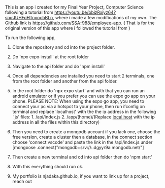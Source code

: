 This is an app i created for my Final Year Project, Computer Science following a tutorial from https://youtu.be/bbizRxjyz64?si=rJUHFoHTooocbBLn, where i made a few modifications of my own.
The Github link is https://github.com/SSA-988/employee-app. ( That is for the original version of this app where i followed the tutorial from )

To run the following app, 
1. Clone the repository and cd into the project folder.
2. Do 'npx expo install' at the root folder
3. Navigate to the api folder and do 'npm install'
4. Once all dependencies are installed you need to start 2 terminals, one from the root folder and another from the api folder.
5. In the root folder do 'npx expo start' and with that you can run an android emulator or if you prefer you can use the expo go app on your phone.
PLEASE NOTE: When using the expo go app, you need to connect your pc via a hotspot to your phone, then run ifconfig on terminal and replace 'localhost' with the the ip address in the following '.js' files:
        1. /api/index.js
        2. /app/(home)/(Replace [local host](http://localhost) with the ip address in all the files within this directory)
        
6. Then you need to create a mongodb account if you lack one, choose the free version, create a cluster then a database, in the connect section choose 'connect vscode' and paste the link in the /api/index.js under [mongoose
  .connect("mongodb+srv://<your-cluster-name>:<your-password>.dgyyr9a.mongodb.net/"]     
7. Then create a new terminal and cd into api folder then do 'npm start'
8. With this everything should run ok.  
9. My portfolio is njadaka.github.io, if you want to link up for a project, reach out